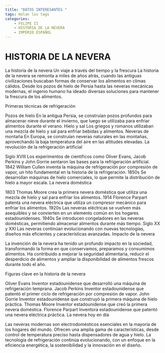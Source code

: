 ```yaml
---
title: "DATOS INTERESANTES "
tags: molan los tags
categories:
    - FELIPE II
    - HISTORIA DE LA NEVERA
    - IMPERIO ESPAÑOL 
---
```


# HISTORIA DE LA NEVERA 
 

La historia de la nevera Un viaje a través del tiempo y la frescura
La historia de la nevera se remonta a miles de años atrás, cuando las antiguas civilizaciones buscaban formas de conservar los alimentos en climas cálidos. Desde los pozos de hielo de Persia hasta las neveras mecánicas modernas, el ingenio humano ha ideado diversas soluciones para mantener la frescura de los alimentos.

Primeras técnicas de refrigeración

Pozos de hielo En la antigua Persia, se construían pozos profundos para almacenar nieve durante el invierno, que luego se utilizaba para enfriar alimentos durante el verano.
Hielo y sal Los griegos y romanos utilizaban una mezcla de hielo y sal para enfriar bebidas y alimentos.
Neveras de montaña En Europa, se construían neveras naturales en las montañas, aprovechando la baja temperatura del aire en las altitudes elevadas.
La revolución de la refrigeración artificial

Siglo XVIII Los experimentos de científicos como Oliver Evans, Jacob Perkins y John Gorrie sentaron las bases para la refrigeración artificial.
1842 William Cullen inventa la máquina de refrigeración por compresión de vapor, un hito fundamental en la historia de la refrigeración.
1850s Se desarrollan máquinas de hielo comerciales, lo que permite la distribución de hielo a mayor escala.
La nevera doméstica

1803 Thomas Moore crea la primera nevera doméstica que utiliza una mezcla de hielo y sal para enfriar los alimentos.
1914 Florence Parpart patenta una nevera eléctrica que utiliza un compresor mecánico para enfriar los alimentos.
1920s Las neveras eléctricas se vuelven más asequibles y se convierten en un elemento común en los hogares estadounidenses.
1940s Se introducen congeladores en las neveras domésticas, permitiendo almacenar alimentos durante más tiempo.
Siglo XX y XXI Las neveras continúan evolucionando con nuevas tecnologías, diseños más eficientes y características avanzadas.
Impacto de la nevera

La invención de la nevera ha tenido un profundo impacto en la sociedad, transformando la forma en que conservamos, preparamos y consumimos alimentos. Ha contribuido a mejorar la seguridad alimentaria, reducir el desperdicio de alimentos y ampliar la disponibilidad de alimentos frescos durante todo el año.

Figuras clave en la historia de la nevera

Oliver Evans Inventor estadounidense que desarrolló una máquina de refrigeración temprana.
Jacob Perkins Inventor estadounidense que patentó el primer ciclo de refrigeración por compresión de vapor.
John Gorrie Inventor estadounidense que construyó la primera máquina de hielo práctica.
Thomas Moore Inventor estadounidense que creó la primera nevera doméstica.
Florence Parpart Inventora estadounidense que patentó una nevera eléctrica práctica.
La nevera hoy en día

Las neveras modernas son electrodomésticos esenciales en la mayoría de los hogares del mundo. Ofrecen una amplia gama de características, desde control de temperatura preciso hasta dispensadores de agua y hielo. La tecnología de refrigeración continúa evolucionando, con un enfoque en la eficiencia energética, la sostenibilidad y la innovación en el diseño.